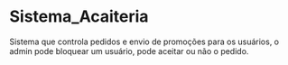# Sistema_Acaiteria
Sistema que controla pedidos e envio de promoções para os usuários, o admin pode bloquear um usuário, pode aceitar ou não o pedido.
